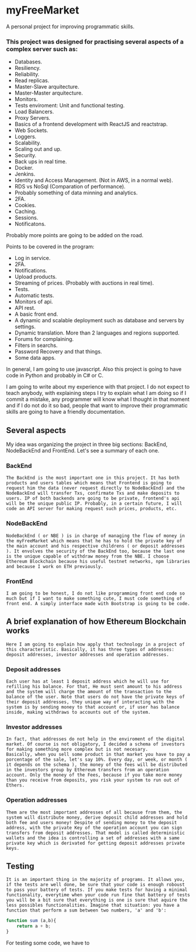 # myFreeMarket
A personal project for improving programmatic skills.


### This project was designed for practising several aspects of a complex server such as:

- Databases.
- Resiliency.
- Reliability.
- Read replicas.
- Master-Slave arquitecture.
- Master-Master arquitecture.
- Monitors.
- Tests enviroment: Unit and functional testing.
- Load Balancers.
- Proxy Servers.
- Basics of a frontend development with ReactJS and reactstrap.
- Web Sockets.
- Loggers.
- Scalability.
- Scaling out and up.
- Security.
- Back ups in real time.
- Docker.
- Jenkins.
- Identity and Access Management. (Not in AWS, in a normal web).
- RDS vs NoSql (Comparation of performance).
- Probably something of data minning and analytics.
- 2FA.
- Cookies.
- Caching.
- Sessions.
- Notificatons.

Probably more points are going to be added on the road.

Points to be covered in the program:

- Log in service.
- 2FA.
- Notifications.
- Upload products.
- Streaming of prices. (Probably with auctions in real time).
- Tests.
- Automatic tests.
- Monitors of api.
- API rest.
- A basic front end.
- A dynamic and scalable deployment such as database and servers by settings.
- Dynamic translation. More than 2 languages and regions supported.
- Forums for complaining.
- Filters in searchs.
- Password Recovery and that things.
- Some data apps.

In general, I am going to use javascript. Also this project is going to have code in Python and probably in C# or C.

I am going to write about my experience with that project. I do not expect to teach anybody, with explaining steps I try to explain what I am doing so if I commit a mistake, any programmer will know what I thought in that moment and if I do not do it so bad, people that want to improve their programmatic skills are going to have a friendly documentation. 

## Several aspects

My idea was organizing the project in three big sections: BackEnd, NodeBackEnd and FrontEnd. Let's see a summary of each one.

### BackEnd

    The BackEnd is the most important one in this project. It has both products and users tables which means that Frontend is going to request him the data (never request directly to NodeBackEnd) and the NodeBackEnd will transfer Txs, confirmate Txs and make deposits to users. IP of both backends are going to be private, frontend's api will be the unique public IP. Probably, in a certain future, I will code an API server for making request such prices, products, etc.

### NodeBackEnd

    NodeBackEnd ( or NBE ) is in charge of managing the flow of money in the myFreeMarket which means that he has to hold the private key of the main account and his respective childrens ( or deposit addresses ). It envolves the security of the BackEnd too, because the last one is the unique capable of withdraw money from the NBE. I choose Ethereum Blockchain because his useful testnet networks, npm libraries and because I work on ETH previously.

### FrontEnd

    I am going to be honest, I do not like programming front end code so much but if I want to make something cute, I must code something of front end. A simply interface made with Bootstrap is going to be code.

## A brief explanation of how Ethereum Blockchain works

    Here I am going to explain how apply that technology in a project of this characteristic. Basically, it has three types of addresses: deposit addresses, investor addresses and operation addresses.

### Deposit addresses

    Each user has at least 1 deposit address which he will use for refilling his balance. For that, He must sent amount to his address and the system will charge the amount of the transaction to the balance of the user. Note that users do not have the private keys of their deposit addresses, they unique way of interacting with the system is by sending money to that account or, if user has balance inside, making withdraws to accounts out of the system.

### Investor addresses

    In fact, that addresses do not help in the enviroment of the digital market. Of course is not obligatory, I decided a schema of investors for making something more complex but is not necesary.
    Basically, when you sell some product in that market you have to pay a porcentage of the sale, let's say 10%. Every day, or week, or month ( it depends on the schema ), the money of the fees will be distributed in the investors group by Ethereum transfers from an operation account. Only the money of the Fees, because if you take more money than you receive from deposits, you risk your system to run out of Ethers.

### Operation addresses

    Them are the most important addresses of all because from them, the system will distribute money, derive deposit child addresses and hold both fee and users money! Despite of sending money to the deposit address, with the private Key of the operation account you can sign transfers from deposit addresses. That model is called deterministic wallets and the idea is controlling a set of addresses with a same private key which is derivated for getting deposit addresses private keys.
    
## Testing

    It is an important thing in the majority of programs. It allows you, if the tests are well done, be sure that your code is enough roboust to pass your battery of tests. If you make tests for having a minimal functionality, everytime when your code run fine that battery of tests you will be a bit sure that everything is one is sure that aquire the less possibles functionalities. Imagine that situation: you have a function that perform a sum between two numbers, 'a' and 'b':
    
```javascript
function sum (a,b){
    return a + b;
}
```
For testing some code, we have to